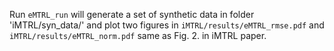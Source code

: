 Run ```eMTRL_run``` will generate a set of synthetic data in folder 'iMTRL/syn_data/' and plot two figures in `iMTRL/results/eMTRL_rmse.pdf` and `iMTRL/results/eMTRL_norm.pdf` same as Fig. 2. in iMTRL paper.



